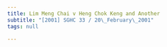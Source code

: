 ```yaml
---
title: Lim Meng Chai v Heng Chok Keng and Another
subtitle: "[2001] SGHC 33 / 20\_February\_2001"
tags: null

---
```


